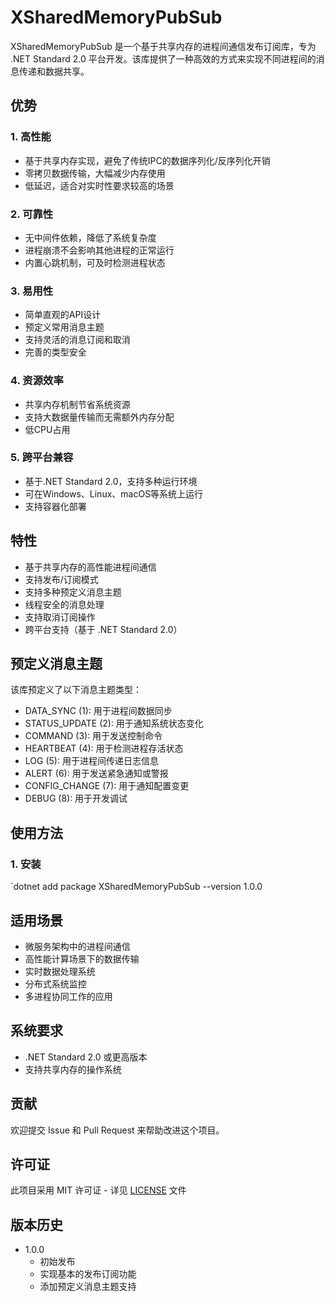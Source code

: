 # XSharedMemoryPubSub

XSharedMemoryPubSub 是一个基于共享内存的进程间通信发布订阅库，专为 .NET Standard 2.0 平台开发。该库提供了一种高效的方式来实现不同进程间的消息传递和数据共享。

## 优势

### 1. 高性能
- 基于共享内存实现，避免了传统IPC的数据序列化/反序列化开销
- 零拷贝数据传输，大幅减少内存使用
- 低延迟，适合对实时性要求较高的场景

### 2. 可靠性
- 无中间件依赖，降低了系统复杂度
- 进程崩溃不会影响其他进程的正常运行
- 内置心跳机制，可及时检测进程状态

### 3. 易用性
- 简单直观的API设计
- 预定义常用消息主题
- 支持灵活的消息订阅和取消
- 完善的类型安全

### 4. 资源效率
- 共享内存机制节省系统资源
- 支持大数据量传输而无需额外内存分配
- 低CPU占用

### 5. 跨平台兼容
- 基于.NET Standard 2.0，支持多种运行环境
- 可在Windows、Linux、macOS等系统上运行
- 支持容器化部署

## 特性

- 基于共享内存的高性能进程间通信
- 支持发布/订阅模式
- 支持多种预定义消息主题
- 线程安全的消息处理
- 支持取消订阅操作
- 跨平台支持（基于 .NET Standard 2.0）

## 预定义消息主题

该库预定义了以下消息主题类型：

- DATA_SYNC (1): 用于进程间数据同步
- STATUS_UPDATE (2): 用于通知系统状态变化
- COMMAND (3): 用于发送控制命令
- HEARTBEAT (4): 用于检测进程存活状态
- LOG (5): 用于进程间传递日志信息
- ALERT (6): 用于发送紧急通知或警报
- CONFIG_CHANGE (7): 用于通知配置变更
- DEBUG (8): 用于开发调试

## 使用方法

### 1. 安装
`dotnet add package XSharedMemoryPubSub --version 1.0.0



## 适用场景

- 微服务架构中的进程间通信
- 高性能计算场景下的数据传输
- 实时数据处理系统
- 分布式系统监控
- 多进程协同工作的应用

## 系统要求

- .NET Standard 2.0 或更高版本
- 支持共享内存的操作系统

## 贡献

欢迎提交 Issue 和 Pull Request 来帮助改进这个项目。

## 许可证

此项目采用 MIT 许可证 - 详见 [LICENSE](LICENSE) 文件

## 版本历史

- 1.0.0
  - 初始发布
  - 实现基本的发布订阅功能
  - 添加预定义消息主题支持
